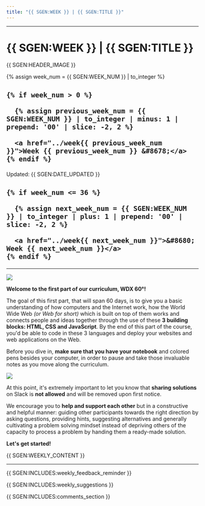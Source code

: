 ```yaml
---
title: "{{ SGEN:WEEK }} | {{ SGEN:TITLE }}"
---
```


<hr class="mb-0">

<h1 id="{{ {{ SGEN:WEEK }}-{{ SGEN:title }} | slugify }}">
  <span class="week-prefix">{{ SGEN:WEEK }} |</span> {{ SGEN:TITLE }}
</h1>

{{ SGEN:HEADER_IMAGE }}

<div class="week-controls">

  {% assign week_num = {{ SGEN:WEEK_NUM }} | to_integer %}

  <h2 class="week-controls__previous_week">

    {% if week_num > 0 %}

      {% assign previous_week_num = {{ SGEN:WEEK_NUM }} | to_integer | minus: 1 | prepend: '00' | slice: -2, 2 %}

      <a href="../week{{ previous_week_num }}">Week {{ previous_week_num }} &#8678;</a>
    {% endif %}

  </h2>

  <span>Updated: {{ SGEN:DATE_UPDATED }}</span>

  <h2 class="week-controls__next_week">

    {% if week_num <= 36 %}

      {% assign next_week_num = {{ SGEN:WEEK_NUM }} | to_integer | plus: 1 | prepend: '00' | slice: -2, 2 %}

      <a href="../week{{ next_week_num }}">&#8680; Week {{ next_week_num }}</a>
    {% endif %}

  </h2>

</div>

---

<!-- BEFORE SECTION:START -->

![](./assets/colorful.02.png)

**Welcome to the first part of our curriculum, WDX 60°!** 

The goal of this first part, that will span 60 days, is to give you a basic understanding of how computers and the Internet work, how the World Wide Web _(or Web for short)_ which is built on top of them works and connects people and ideas together through the use of these **3 building blocks: HTML, CSS and JavaScript**. By the end of this part of the course, you'd be able to code in these 3 languages and deploy your websites and web applications on the Web.  

Before you dive in, **make sure that you have your notebook** and colored pens besides your computer, in order to pause and take those invaluable notes as you move along the curriculum.

![](./assets/notebook.png)

At this point, it's extremely important to let you know that **sharing solutions** on Slack is **not allowed** and will be removed upon first notice. 

We encourage you to **help and support each other** but in a constructive and helpful manner: guiding other participants towards the right direction by asking questions, providing hints, suggesting alternatives and generally cultivating a problem solving mindset instead of depriving others of the capacity to process a problem by handing them a ready-made solution. 

**Let's get started!**

<!-- BEFORE SECTION:END -->

{{ SGEN:WEEKLY_CONTENT }}

<hr class="mt-1">

{{ SGEN:INCLUDES:weekly_feedback_reminder }}

{{ SGEN:INCLUDES:weekly_suggestions }}

{{ SGEN:INCLUDES:comments_section }}